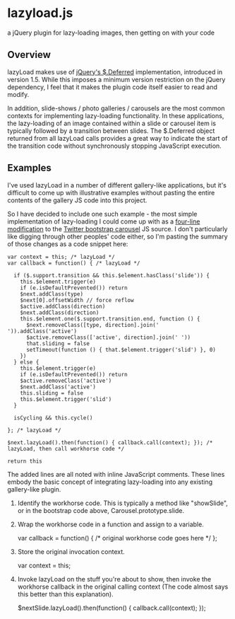 lazyload.js
===========

a jQuery plugin for lazy-loading images, then getting on with your code

## Overview

lazyLoad makes use of [jQuery's $.Deferred](http://api.jquery.com/category/deferred-object/) implementation, introduced in version 1.5.
While this imposes a minimum version restriction on the jQuery dependency, I feel that it makes the plugin code itself easier to read and modify.

In addition, slide-shows / photo galleries / carousels are the most common contexts for implementing lazy-loading functionality.  In these applications, the lazy-loading of an image contained within a slide or carousel item is typically followed by a transition between slides.  The $.Deferred object returned from all lazyLoad calls provides a great way to indicate the start of the transition code without synchronously stopping JavaScript execution.

## Examples

I've used lazyLoad in a number of different gallery-like applications, but it's difficult to come up with illustrative examples without pasting the entire contents of the gallery JS code into this project.

So I have decided to include one such example - the most simple implementation of lazy-loading I could come up with as a [four-line modification](https://github.com/gitastrophe/lazyload.js/blob/master/examples/bootstrap-carousel.js) to the [Twitter bootstrap carousel](http://twitter.github.com/bootstrap/javascript.html#carousel) JS source.
I don't particularly like digging through other peoples' code either, so I'm pasting the summary of those changes as a code snippet here:

    var context = this; /* lazyLoad */
    var callback = function() { /* lazyLoad */
    
      if ($.support.transition && this.$element.hasClass('slide')) {
        this.$element.trigger(e)
        if (e.isDefaultPrevented()) return
        $next.addClass(type)
        $next[0].offsetWidth // force reflow
        $active.addClass(direction)
        $next.addClass(direction)
        this.$element.one($.support.transition.end, function () {
          $next.removeClass([type, direction].join(' ')).addClass('active')
          $active.removeClass(['active', direction].join(' '))
          that.sliding = false
          setTimeout(function () { that.$element.trigger('slid') }, 0)
        })
      } else {
        this.$element.trigger(e)
        if (e.isDefaultPrevented()) return
        $active.removeClass('active')
        $next.addClass('active')
        this.sliding = false
        this.$element.trigger('slid')
      }

      isCycling && this.cycle()

    }; /* lazyLoad */

    $next.lazyLoad().then(function() { callback.call(context); }); /* lazyLoad, then call workhorse code */

    return this

The added lines are all noted with inline JavaScript comments.
These lines embody the basic concept of integrating lazy-loading into any existing gallery-like plugin.

1) Identify the workhorse code.  This is typically a method like "showSlide", or in the bootstrap code above, Carousel.prototype.slide.
2) Wrap the workhorse code in a function and assign to a variable.

    var callback = function() { /* original workhorse code goes here */ };

3) Store the original invocation context.

    var context = this;

4) Invoke lazyLoad on the stuff you're about to show, then invoke the workhorse callback in the original calling context (The code almost says this better than this explanation).

    $nextSlide.lazyLoad().then(function() { callback.call(context); });
